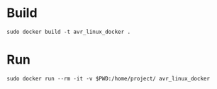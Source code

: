 # Build
```
sudo docker build -t avr_linux_docker .
```
# Run
```
sudo docker run --rm -it -v $PWD:/home/project/ avr_linux_docker
```
